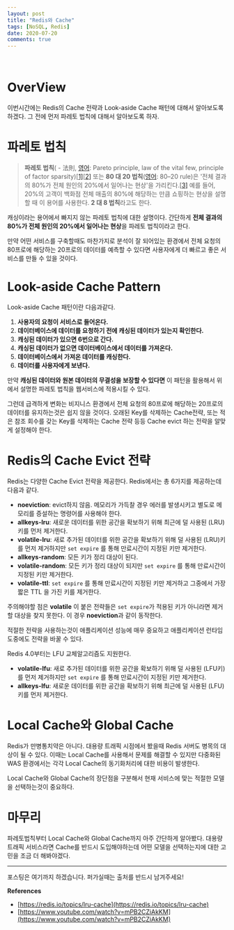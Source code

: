 ```yaml
---
layout: post
title: "Redis와 Cache"
tags: [NoSQL, Redis]
date: 2020-07-20
comments: true
---
```


<br>

# OverView

이번시간에는 Redis의 Cache 전략과 Look-aside Cache 패턴에 대해서 알아보도록 하겠다. 그 전에 먼저 파레토 법칙에 대해서 알아보도록 하자.

# 파레토 법칙

> **파레토 법칙**( - 法則, [영어](https://ko.wikipedia.org/wiki/영어): Pareto principle, law of the vital few, principle of factor sparsity)[[1\]](https://ko.wikipedia.org/wiki/파레토_법칙#cite_note-1)[[2\]](https://ko.wikipedia.org/wiki/파레토_법칙#cite_note-2) 또는 **80 대 20 법칙**([영어](https://ko.wikipedia.org/wiki/영어): 80–20 rule)은 '전체 결과의 80%가 전체 원인의 20%에서 일어나는 현상'을 가리킨다.[[3\]](https://ko.wikipedia.org/wiki/파레토_법칙#cite_note-NYT-3) 예를 들어, 20%의 고객이 백화점 전체 매출의 80%에 해당하는 만큼 쇼핑하는 현상을 설명할 때 이 용어를 사용한다. **2 대 8 법칙**라고도 한다.

캐싱이라는 용어에서 빠지지 않는 파레토 법칙에 대한 설명이다. 간단하게 **전체 결과의 80%가 전체 원인의 20%에서 일어나는 현상**을 파레토 법칙이라고 한다.

만약 어떤 서비스를 구축할때도 마찬가지로 분석이 잘 되어있는 환경에서 전체 요청의 80프로에 해당하는 20프로의 데이터를 예측할 수 있다면 사용자에게 더 빠르고 좋은 서비스를 만들 수 있을 것이다.

# Look-aside Cache Pattern

Look-aside Cache 패턴이란 다음과같다.

1. **사용자의 요청이 서비스로 들어온다.**
2. **데이터베이스에 데이터를 요청하기 전에 캐싱된 데이터가 있는지 확인한다.**
3. **캐싱된 데이터가 있으면 6번으로 간다.**
4. **캐싱된 데이터가 없으면 데이터베이스에서 데이터를 가져온다.**
5. **데이터베이스에서 가져온 데이터를 캐싱한다.**
6. **데이터를 사용자에게 보낸다.**

만약 **캐싱된 데이터와 원본 데이터의 무결성을 보장할 수 있다면** 이 패턴을 활용해서 위에서 설명한 파레토 법칙을 웹서비스에 적용시킬 수 있다.

그런데 급격하게 변화는 비지니스 환경에서 전체 요청의 80프로에 해당하는 20프로의 데이터를 유지하는것은 쉽지 않을 것이다. 오래된 Key를 삭제하는 Cache전략, 또는 적은 참조 회수를 갖는 Key를 삭제하는 Cache 전략 등등 Cache evict 하는 전략을 알맞게 설정해야 한다.

# Redis의 Cache Evict 전략

Redis는 다양한 Cache Evict 전략을 제공한다. Redis에서는 총 6가지를 제공하는데 다음과 같다.

- **noeviction**: evict하지 않음. 메모리가 가득찰 경우 에러를 발생시키고 별도로 메모리를 증설하는 명령어를 사용해야 한다.
- **allkeys-lru**: 새로운 데이터를 위한 공간을 확보하기 위해 최근에 덜 사용된 (LRU)키를 먼저 제거한다.
- **volatile-lru**: 새로 추가된 데이터를 위한 공간을 확보하기 위해 덜 사용된 (LRU)키를 먼저 제거하지만 `set expire` 를 통해 만료시간이 지정된 키만 제거한다.
- **allkeys-random**: 모든 키가 정리 대상이 된다.
- **volatile-random**: 모든 키가 정리 대상이 되지만 `set expire` 를 통해 만료시간이 지정된 키만 제거한다.
- **volatile-ttl**: `set expire` 를 통해 만료시간이 지정된 키만 제거하고 그중에서 가장 짧은 TTL 을 가진 키를 제거한다.

주의해야할 점은 **volatile** 이 붙은 전략들은 `set expire`가 적용된 키가 아니라면 제거할 대상을 찾지 못한다. 이 경우 **noeviction**과 같이 동작한다.

적절한 전략을 사용하는것이 애플리케이션 성능에 매우 중요하고 애플리케이션 런타임 도중에도 전략을 바꿀 수 있다.

Redis 4.0부터는 LFU 교체알고리즘도 지원한다.

- **volatile-lfu**: 새로 추가된 데이터를 위한 공간을 확보하기 위해 덜 사용된 (LFU키)를 먼저 제거하지만 `set expire` 를 통해 만료시간이 지정된 키만 제거한다.
- **allkeys-lfu**: 새로운 데이터를 위한 공간을 확보하기 위해 최근에 덜 사용된 (LFU)키를 먼저 제거한다.

# Local Cache와 Global Cache

Redis가 만병통치약은 아니다. 대용량 트래픽 시점에서 봤을때 Redis 서버도 병목의 대상이 될 수 있다. 이때는 Local Cache를 사용해서 문제를 해결할 수 있지만 다중화된 WAS 환경에서는 각각 Local Cache의 동기화처리에 대한 비용이 발생한다.

Local Cache와 Global Cache의 장단점을 구분해서 현재 서비스에 맞는 적절한 모델을 선택하는것이 중요하다.

# 마무리

파레토법칙부터 Local Cache와 Global Cache까지 아주 간단하게 알아봤다. 대용량 트래픽 서비스라면 Cache를 반드시 도입해야하는데 어떤 모델을 선택하는지에 대한 고민을 조금 더 해봐야겠다.





<hr>
포스팅은 여기까지 하겠습니다. 퍼가실때는 출처를 반드시 남겨주세요!


**References**

- [https://redis.io/topics/lru-cache](https://redis.io/topics/lru-cache)
- [https://www.youtube.com/watch?v=mPB2CZiAkKM](https://www.youtube.com/watch?v=mPB2CZiAkKM)

